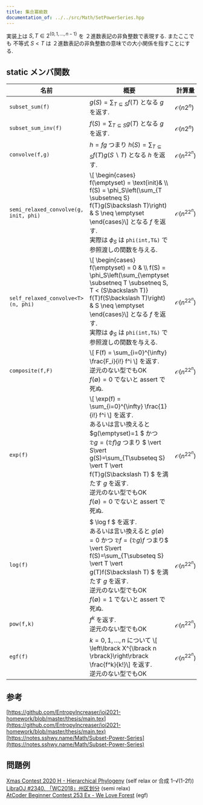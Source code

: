 ```yaml
---
title: 集合冪級数
documentation_of: ../../src/Math/SetPowerSeries.hpp
---
```


実装上は $S,T \in 2^{\lbrace0,1,\dots,n-1\rbrace}$ を ２進数表記の非負整数で表現する. またここでも 不等式 $S<T$ は ２進数表記の非負整数の意味での大小関係を指すことにする.

## static メンバ関数


| 名前                                  | 概要                                                                                                                                                                                                                                                                                                                                | 計算量                |
| ------------------------------------- | ----------------------------------------------------------------------------------------------------------------------------------------------------------------------------------------------------------------------------------------------------------------------------------------------------------------------------------- | --------------------- |
| `subset_sum(f)`                       | $g(S) = \sum_{T \subseteq S} f(T)$ となる $g$ を返す.                                                                                                                                                                                                                                                                               | $\mathcal{O}(n2^n)$   |
| `subset_sum_inv(f)`                   | $f(S) = \sum_{T \subseteq S} g(T)$ となる $g$ を返す.                                                                                                                                                                                                                                                                               | $\mathcal{O}(n2^n)$   |
| `convolve(f,g)`                       | $h = fg$ つまり $h(S) = \sum_{T \subseteq S} f(T)g(S\backslash T)$ となる $h$ を返す.                                                                                                                                                                                                                                               | $\mathcal{O}(n^22^n)$ |
| `semi_relaxed_convolve(g, init, phi)` | \\[ \begin{cases} f(\emptyset) = \text{init}& \\\\ f(S) = \phi_S\left(\sum_{T \subsetneq S} f(T)g(S\backslash T)\right) & S \neq \emptyset \end{cases}\\] となる $f$ を返す. <br> 実際は $\phi_S$ は `phi(int,T&)` で参照渡しの関数を与える.                                                                                        | $\mathcal{O}(n^22^n)$ |
| `self_relaxed_convolve<T>(n, phi)`    | \\[ \begin{cases} f(\emptyset) = 0 & \\\\ f(S) = \phi_S\left(\sum_{\emptyset \subsetneq T \subsetneq S, T < (S\backslash T)}  f(T)f(S\backslash T)\right) & S \neq \emptyset \end{cases}\\] となる $f$ を返す. <br> 実際は $\phi_S$ は `phi(int,T&)` で参照渡しの関数を与える.　<br>                                                | $\mathcal{O}(n^22^n)$ |
| `composite(f,F)`                      | \\[ F(f) = \sum_{i=0}^{\infty} \frac{F_i}{i!} f^i \\] を返す. <br> 逆元のない型でもOK <br> $f(\emptyset)=0$ でないと assert で死ぬ.                                                                                                                                                                                                 | $\mathcal{O}(n^22^n)$ |
| `exp(f)`                              | \\[ \exp(f) =  \sum_{i=0}^{\infty} \frac{1}{i!} f^i \\] を返す. <br> あるいは言い換えると $g(\emptyset)=1 $ かつ $\mathfrak{D}g = (\mathfrak{D}f) g$ つまり $ \vert S\vert g(S)=\sum_{T\subseteq S} \vert T \vert f(T)g(S\backslash T) $ を満たす $g$ を返す. <br> 逆元のない型でもOK <br> $f(\emptyset)=0$ でないと assert で死ぬ. | $\mathcal{O}(n^22^n)$ |
| `log(f)`                              | $ \log f $ を返す.  <br> あるいは言い換えると $g(\emptyset)=0$ かつ $\mathfrak{D}f = (\mathfrak{D}g) f$ つまり$ \vert S\vert f(S)=\sum_{T\subseteq S} \vert T \vert g(T)f(S\backslash T) $ を満たす $g$ を返す.<br> 逆元のない型でもOK <br> $f(\emptyset)=1$ でないと assert で死ぬ.                                                | $\mathcal{O}(n^22^n)$ |
| `pow(f,k)`                            | $f^k$ を返す. <br>逆元のない型でもOK                                                                                                                                                                                                                                                                                                | $\mathcal{O}(n^22^n)$ |
| `egf(f)`                              | $k=0,1,\dots,n$ について \\[ \left\lbrack X^{\lbrack n \rbrack}\right\rbrack \frac{f^k}{k!}\\] を返す. <br>逆元のない型でもOK                                                                                                                                                                                                       | $\mathcal{O}(n^22^n)$ |

## 参考
[https://github.com/EntropyIncreaser/ioi2021-homework/blob/master/thesis/main.tex](https://github.com/EntropyIncreaser/ioi2021-homework/blob/master/thesis/main.tex) \
[https://notes.sshwy.name/Math/Subset-Power-Series](https://notes.sshwy.name/Math/Subset-Power-Series)
## 問題例
[Xmas Contest 2020 H - Hierarchical Phylogeny](https://atcoder.jp/contests/xmascon20/tasks/xmascon20_h) (self relax or 合成 1-√(1-2f)) \
[LibraOJ #2340. 「WC2018」州区划分](https://loj.ac/p/2340) (semi relax) \
[AtCoder Beginner Contest 253 Ex - We Love Forest](https://atcoder.jp/contests/abc253/tasks/abc253_h) (egf)
